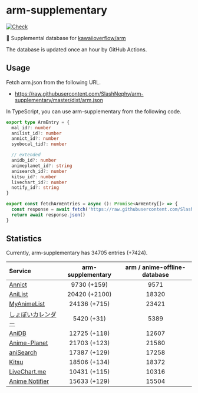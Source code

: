 # arm-supplementary

[![Check](https://github.com/SlashNephy/arm-supplementary/actions/workflows/check-node.yml/badge.svg)](https://github.com/SlashNephy/arm-supplementary/actions/workflows/check-node.yml)

💊 Supplemental database for [kawaiioverflow/arm](https://github.com/kawaiioverflow/arm)

The database is updated once an hour by GitHub Actions.

## Usage

Fetch arm.json from the following URL.

- https://raw.githubusercontent.com/SlashNephy/arm-supplementary/master/dist/arm.json

In TypeScript, you can use arm-supplementary from the following code.

```TypeScript
export type ArmEntry = {
  mal_id?: number
  anilist_id?: number
  annict_id?: number
  syobocal_tid?: number

  // extended
  anidb_id?: number
  animeplanet_id?: string
  anisearch_id?: number
  kitsu_id?: number
  livechart_id?: number
  notify_id?: string
}

export const fetchArmEntries = async (): Promise<ArmEntry[]> => {
  const response = await fetch('https://raw.githubusercontent.com/SlashNephy/arm-supplementary/master/dist/arm.json')
  return await response.json()
}
```

## Statistics

Currently, arm-supplementary has 34705 entries (+7424).

| Service                                     | arm-supplementary | arm / anime-offline-database |
| :------------------------------------------ | :---------------: | :--------------------------: |
| [Annict](https://annict.com)                |    9730 (+159)    |             9571             |
| [AniList](https://anilist.co)               |   20420 (+2100)   |            18320             |
| [MyAnimeList](https://myanimelist.net)      |   24136 (+715)    |            23421             |
| [しょぼいカレンダー](https://cal.syoboi.jp) |    5420 (+31)     |             5389             |
| [AniDB](https://anidb.net)                  |   12725 (+118)    |            12607             |
| [Anime-Planet](https://anime-planet.com)    |   21703 (+123)    |            21580             |
| [aniSearch](https://anisearch.com)          |   17387 (+129)    |            17258             |
| [Kitsu](https://kitsu.io)                   |   18506 (+134)    |            18372             |
| [LiveChart.me](https://livechart.me)        |   10431 (+115)    |            10316             |
| [Anime Notifier](https://notify.moe)        |   15633 (+129)    |            15504             |
